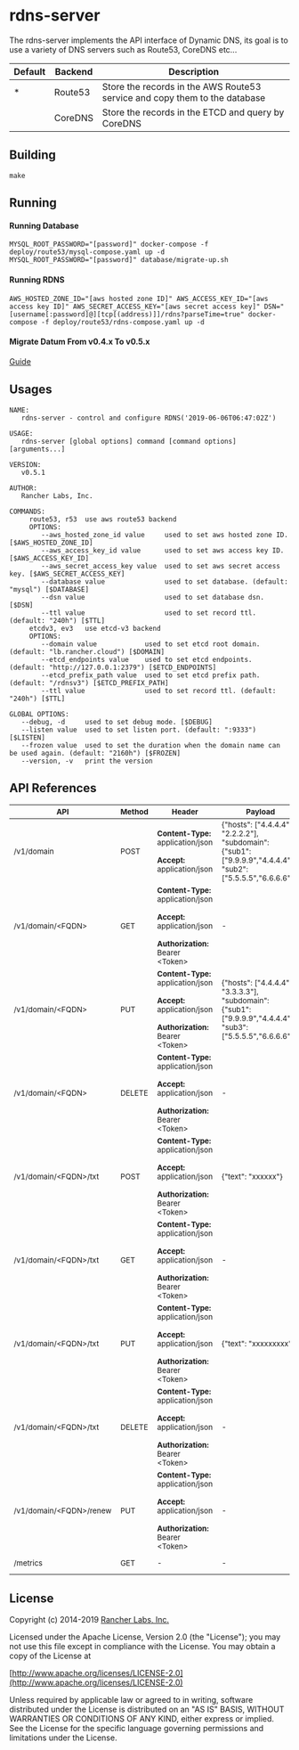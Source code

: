 rdns-server
========

The rdns-server implements the API interface of Dynamic DNS, its goal is to use a variety of DNS servers such as Route53, CoreDNS etc...

| Default | Backend | Description |
| ------- | ------- | ----------- |
|    *    | Route53 | Store the records in the AWS Route53 service and copy them to the database |
|         | CoreDNS | Store the records in the ETCD and query by CoreDNS |

## Building

`make`

## Running

#### Running Database
```shell
MYSQL_ROOT_PASSWORD="[password]" docker-compose -f deploy/route53/mysql-compose.yaml up -d
MYSQL_ROOT_PASSWORD="[password]" database/migrate-up.sh
```

#### Running RDNS
```shell
AWS_HOSTED_ZONE_ID="[aws hosted zone ID]" AWS_ACCESS_KEY_ID="[aws access key ID]" AWS_SECRET_ACCESS_KEY="[aws secret access key]" DSN="[username[:password]@][tcp[(address)]]/rdns?parseTime=true" docker-compose -f deploy/route53/rdns-compose.yaml up -d
```

#### Migrate Datum From v0.4.x To v0.5.x

[Guide](https://github.com/Jason-ZW/rdns-migrate-tools/blob/master/README.md)

## Usages

```
NAME:
   rdns-server - control and configure RDNS('2019-06-06T06:47:02Z')

USAGE:
   rdns-server [global options] command [command options] [arguments...]

VERSION:
   v0.5.1

AUTHOR:
   Rancher Labs, Inc.

COMMANDS:
     route53, r53  use aws route53 backend
     OPTIONS:
        --aws_hosted_zone_id value     used to set aws hosted zone ID. [$AWS_HOSTED_ZONE_ID]
        --aws_access_key_id value      used to set aws access key ID. [$AWS_ACCESS_KEY_ID]
        --aws_secret_access_key value  used to set aws secret access key. [$AWS_SECRET_ACCESS_KEY]
        --database value               used to set database. (default: "mysql") [$DATABASE]
        --dsn value                    used to set database dsn. [$DSN]
        --ttl value                    used to set record ttl. (default: "240h") [$TTL]
     etcdv3, ev3   use etcd-v3 backend
     OPTIONS:
        --domain value            used to set etcd root domain. (default: "lb.rancher.cloud") [$DOMAIN]
        --etcd_endpoints value    used to set etcd endpoints. (default: "http://127.0.0.1:2379") [$ETCD_ENDPOINTS]
        --etcd_prefix_path value  used to set etcd prefix path. (default: "/rdnsv3") [$ETCD_PREFIX_PATH]
        --ttl value               used to set record ttl. (default: "240h") [$TTL]

GLOBAL OPTIONS:
   --debug, -d     used to set debug mode. [$DEBUG]
   --listen value  used to set listen port. (default: ":9333") [$LISTEN]
   --frozen value  used to set the duration when the domain name can be used again. (default: "2160h") [$FROZEN]
   --version, -v   print the version
```

## API References

| <sub>API</sub> | <sub>Method</sub> | <sub>Header</sub> | <sub>Payload</sub> | <sub>Description</sub> |
| --- | ------ | ------ | ------- | ----------- |
| <sub>/v1/domain</sub> | <sub>POST</sub> | <sub>**Content-Type:** application/json <br/><br/> **Accept:** application/json</sub> | <sub>{"hosts": ["4.4.4.4", "2.2.2.2"], "subdomain": {"sub1": ["9.9.9.9","4.4.4.4"], "sub2": ["5.5.5.5","6.6.6.6"]}}</sub> | <sub>Create A Records</sub> |
| <sub>/v1/domain/&lt;FQDN&gt;</sub> | <sub>GET</sub> | <sub>**Content-Type:** application/json <br/><br/> **Accept:** application/json <br/><br/> **Authorization:** Bearer &lt;Token&gt;</sub> | <sub>-</sub> | <sub>Get A Records</sub> |
| <sub>/v1/domain/&lt;FQDN&gt;</sub> | <sub>PUT</sub> | <sub>**Content-Type:** application/json <br/><br/> **Accept:** application/json <br/><br/> **Authorization:** Bearer &lt;Token&gt;</sub> | <sub>{"hosts": ["4.4.4.4", "3.3.3.3"], "subdomain": {"sub1": ["9.9.9.9","4.4.4.4"], "sub3": ["5.5.5.5","6.6.6.6"]}}</sub> | <sub>Update A Records</sub> |
| <sub>/v1/domain/&lt;FQDN&gt;</sub> | <sub>DELETE</sub> | <sub>**Content-Type:** application/json <br/><br/> **Accept:** application/json <br/><br/> **Authorization:** Bearer &lt;Token&gt;</sub> | <sub>-</sub> | <sub>Delete A Records</sub> |
| <sub>/v1/domain/&lt;FQDN&gt;/txt</sub> | <sub>POST</sub> | <sub>**Content-Type:** application/json <br/><br/> **Accept:** application/json <br/><br/> **Authorization:** Bearer &lt;Token&gt;</sub> | <sub>{"text": "xxxxxx"}</sub> | <sub>Create TXT Record</sub> |
| <sub>/v1/domain/&lt;FQDN&gt;/txt</sub> | <sub>GET</sub> | <sub>**Content-Type:** application/json <br/><br/> **Accept:** application/json <br/><br/> **Authorization:** Bearer &lt;Token&gt;</sub> | <sub>-</sub> | <sub>Get TXT Record</sub> |
| <sub>/v1/domain/&lt;FQDN&gt;/txt</sub> | <sub>PUT</sub> | <sub>**Content-Type:** application/json <br/><br/> **Accept:** application/json <br/><br/> **Authorization:** Bearer &lt;Token&gt;</sub> | <sub>{"text": "xxxxxxxxx"}</sub> | <sub>Update TXT Record</sub> |
| <sub>/v1/domain/&lt;FQDN&gt;/txt</sub> | <sub>DELETE</sub> | <sub>**Content-Type:** application/json <br/><br/> **Accept:** application/json <br/><br/> **Authorization:** Bearer &lt;Token&gt;</sub> | <sub>-</sub> | <sub>Delete TXT Record</sub> |
| <sub>/v1/domain/&lt;FQDN&gt;/renew</sub> | <sub>PUT</sub> | <sub>**Content-Type:** application/json <br/><br/> **Accept:** application/json <br/><br/> **Authorization:** Bearer &lt;Token&gt;</sub> | <sub>-</sub> | <sub>Renew Records</sub> |
| <sub>/metrics</sub> | <sub>GET</sub> | <sub>-</sub> | <sub>-</sub> | <sub>Prometheus metrics</sub> |

## License
Copyright (c) 2014-2019 [Rancher Labs, Inc.](http://rancher.com)

Licensed under the Apache License, Version 2.0 (the "License");
you may not use this file except in compliance with the License.
You may obtain a copy of the License at

[http://www.apache.org/licenses/LICENSE-2.0](http://www.apache.org/licenses/LICENSE-2.0)

Unless required by applicable law or agreed to in writing, software
distributed under the License is distributed on an "AS IS" BASIS,
WITHOUT WARRANTIES OR CONDITIONS OF ANY KIND, either express or implied.
See the License for the specific language governing permissions and
limitations under the License.
